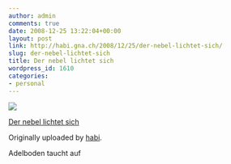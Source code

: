 ```yaml
---
author: admin
comments: true
date: 2008-12-25 13:22:04+00:00
layout: post
link: http://habi.gna.ch/2008/12/25/der-nebel-lichtet-sich/
slug: der-nebel-lichtet-sich
title: Der nebel lichtet sich
wordpress_id: 1610
categories:
- personal
---
```



 [![](http://farm4.static.flickr.com/3214/3135472252_5f3e0bd739_m.jpg)](http://www.flickr.com/photos/habi/3135472252/)
   

 
  [Der nebel lichtet sich](http://www.flickr.com/photos/habi/3135472252/)
    

  Originally uploaded by [habi](http://www.flickr.com/people/habi/).
 



Adelboden taucht auf
  

